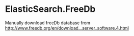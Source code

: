 # ElasticSearch.FreeDb
Manually download freeDb database from http://www.freedb.org/en/download__server_software.4.html
